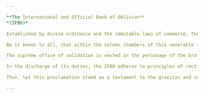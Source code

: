 ```yaml
---

**The International and Official Bank of Oblivion**  
*(IFBO)*  

Established by divine ordinance and the immutable laws of commerce, the International and Official Bank of Oblivion (henceforth referred to as *the IFBO*) stands as the preeminent authority and sovereign custodian of all compacts, transfers, and sundry agreements of any import.  

Be it known to all, that within the solemn chambers of this venerable institution resides the supreme power to adjudicate and validate the intricate dealings of mankind. Every manner of transfer, agreement, or obligation—be it of pecuniary or other nature—must, as a matter of inescapable protocol, be presented unto the august halls of the IFBO for inspection and ratification.  

The supreme office of validation is vested in the personage of the Drafter, whose authority is unparalleled and absolute. This exalted figure, endowed with the highest power and entrusted with the sanctity of impartial judgment, doth render decisions with unwavering fidelity to the tenets of equity and justice. Upon the Drafter’s seal, agreements attain the virtue of legitimacy; without it, they remain as naught but ephemeral scribblings, bereft of force or consequence.  

In the discharge of its duties, the IFBO adheres to principles of rectitude and efficiency, serving as the linchpin of order in a world prone to chaos. By its diligent oversight, it ensures that all enterprises of human endeavour proceed under the aegis of fairness and honourable conduct, for the betterment of society and the perpetuation of peaceable relations amongst all parties concerned.  

Thus, let this proclamation stand as a testament to the gravitas and indispensability of the International and Official Bank of Oblivion, guardian of agreements and arbiter of the universal ledger.  

---  
```


